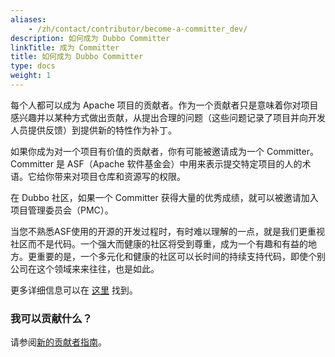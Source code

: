 ```yaml
---
aliases:
    - /zh/contact/contributor/become-a-committer_dev/
description: 如何成为 Dubbo Committer
linkTitle: 成为 Committer
title: 如何成为 Dubbo Committer
type: docs
weight: 1
---
```




每个人都可以成为 Apache 项目的贡献者。作为一个贡献者只是意味着你对项目感兴趣并以某种方式做出贡献，从提出合理的问题（这些问题记录了项目并向开发人员提供反馈）到提供新的特性作为补丁。

如果你成为对一个项目有价值的贡献者，你有可能被邀请成为一个 Committer。Committer 是 ASF（Apache 软件基金会）中用来表示提交特定项目的人的术语。它给你带来对项目仓库和资源写的权限。

在 Dubbo 社区，如果一个 Committer 获得大量的优秀成绩，就可以被邀请加入项目管理委员会（PMC）。

当您不熟悉ASF使用的开源的开发过程时，有时难以理解的一点，就是我们更重视社区而不是代码。一个强大而健康的社区将受到尊重，成为一个有趣和有益的地方。更重要的是，一个多元化和健康的社区可以长时间的持续支持代码，即使个别公司在这个领域来来往往，也是如此。

更多详细信息可以在 [这里](https://community.apache.org/contributors/) 找到。

### 我可以贡献什么？

请参阅[新的贡献者指南](../new-contributor-guide_dev/)。